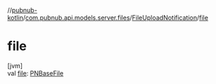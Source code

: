 //[pubnub-kotlin](../../../index.md)/[com.pubnub.api.models.server.files](../index.md)/[FileUploadNotification](index.md)/[file](file.md)

# file

[jvm]\
val [file](file.md): [PNBaseFile](../../com.pubnub.api.models.consumer.files/-p-n-base-file/index.md)

